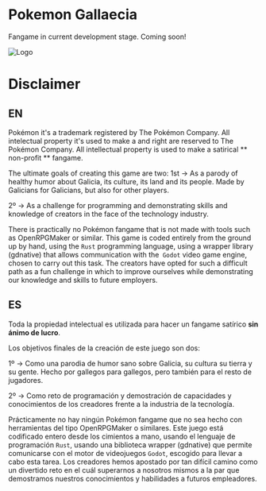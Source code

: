 # Pokemon Gallaecia
Fangame in current development stage. Coming soon!

![Logo](https://github.com/Pyzyryab/PokemonGallaecia/blob/main/gfx/gallaecia_github.png)

# Disclaimer
## EN
Pokémon it's a trademark registered by The Pokémon Company. All intelectual property it's used to make a  and right are reserved to The Pokémon Company.
All intellectual property is used to make a satirical ** non-profit ** fangame.

The ultimate goals of creating this game are two:
1st -> As a parody of healthy humor about Galicia, its culture, its land and its people. Made by Galicians for Galicians, but also for other players.

2º -> As a challenge for programming and demonstrating skills and knowledge of creators in the face of the technology industry.

There is practically no Pokémon fangame that is not made with tools such as OpenRPGMaker or similar.
This game is coded entirely from the ground up by hand, using the `Rust` programming language, using a wrapper library (gdnative) that allows communication with the` Godot` video game engine, chosen to carry out this task.
The creators have opted for such a difficult path as a fun challenge in which to improve ourselves while demonstrating our knowledge and skills to future employers.  

## ES
Toda la propiedad intelectual es utilizada para hacer un fangame satírico **sin ánimo de lucro**.

Los objetivos finales de la creación de este juego son dos:

1º -> Como una parodia de humor sano sobre Galicia, su cultura su tierra y su gente. Hecho por gallegos para gallegos, pero también para el resto de jugadores.

2º -> Como reto de programación y demostración de capacidades y conocimientos de los creadores frente a la industria de la tecnología. 

Prácticamente no hay ningún Pokémon fangame que no sea hecho con herramientas del tipo OpenRPGMaker o similares. 
Este juego está codificado entero desde los cimientos a mano, usando el lenguaje de programación `Rust`, usando una biblioteca wrapper (gdnative) que permite comunicarse con el motor de videojuegos `Godot`, escogido para llevar a cabo esta tarea.
Los creadores hemos apostado por tan difícil camino como un divertido reto en el cuál superarnos a nosotros mismos a la par que demostramos nuestros conocimientos y habilidades a futuros empleadores.
